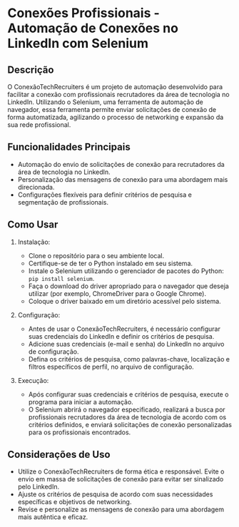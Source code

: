 # Conexões Profissionais - Automação de Conexões no LinkedIn com Selenium

## Descrição
O ConexãoTechRecruiters é um projeto de automação desenvolvido para facilitar a conexão com profissionais recrutadores da área de tecnologia no LinkedIn. Utilizando o Selenium, uma ferramenta de automação de navegador, essa ferramenta permite enviar solicitações de conexão de forma automatizada, agilizando o processo de networking e expansão da sua rede profissional.

## Funcionalidades Principais
- Automação do envio de solicitações de conexão para recrutadores da área de tecnologia no LinkedIn.
- Personalização das mensagens de conexão para uma abordagem mais direcionada.
- Configurações flexíveis para definir critérios de pesquisa e segmentação de profissionais.

## Como Usar
1. Instalação:
   - Clone o repositório para o seu ambiente local.
   - Certifique-se de ter o Python instalado em seu sistema.
   - Instale o Selenium utilizando o gerenciador de pacotes do Python: `pip install selenium`.
   - Faça o download do driver apropriado para o navegador que deseja utilizar (por exemplo, ChromeDriver para o Google Chrome).
   - Coloque o driver baixado em um diretório acessível pelo sistema.

2. Configuração:
   - Antes de usar o ConexãoTechRecruiters, é necessário configurar suas credenciais do LinkedIn e definir os critérios de pesquisa.
   - Adicione suas credenciais (e-mail e senha) do LinkedIn no arquivo de configuração.
   - Defina os critérios de pesquisa, como palavras-chave, localização e filtros específicos de perfil, no arquivo de configuração.

3. Execução:
   - Após configurar suas credenciais e critérios de pesquisa, execute o programa para iniciar a automação.
   - O Selenium abrirá o navegador especificado, realizará a busca por profissionais recrutadores da área de tecnologia de acordo com os critérios definidos, e enviará solicitações de conexão personalizadas para os profissionais encontrados.

## Considerações de Uso
- Utilize o ConexãoTechRecruiters de forma ética e responsável. Evite o envio em massa de solicitações de conexão para evitar ser sinalizado pelo LinkedIn.
- Ajuste os critérios de pesquisa de acordo com suas necessidades específicas e objetivos de networking.
- Revise e personalize as mensagens de conexão para uma abordagem mais autêntica e eficaz.

 
